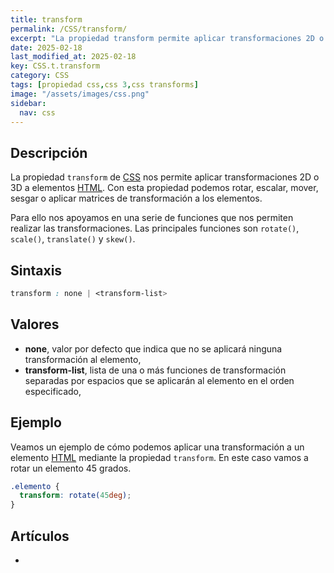 ```yaml
---
title: transform
permalink: /CSS/transform/
excerpt: "La propiedad transform permite aplicar transformaciones 2D o 3D a elementos HTML."
date: 2025-02-18
last_modified_at: 2025-02-18
key: CSS.t.transform
category: CSS
tags: [propiedad css,css 3,css transforms]
image: "/assets/images/css.png"
sidebar:
  nav: css
---
```


## Descripción


La propiedad `transform` de [CSS](https://www.manualweb.net/css/) nos permite aplicar transformaciones 2D o 3D a elementos [HTML](https://www.manualweb.net/html/). Con esta propiedad podemos rotar, escalar, mover, sesgar o aplicar matrices de transformación a los elementos.


Para ello nos apoyamos en una serie de funciones que nos permiten realizar las transformaciones. Las principales funciones son `rotate()`, `scale()`, `translate()` y `skew()`.


## Sintaxis


```css
transform : none | <transform-list>
```


## Valores

- **none**, valor por defecto que indica que no se aplicará ninguna transformación al elemento,
- **transform-list**, lista de una o más funciones de transformación separadas por espacios que se aplicarán al elemento en el orden especificado,

## Ejemplo


Veamos un ejemplo de cómo podemos aplicar una transformación a un elemento [HTML](https://www.manualweb.net/html/) mediante la propiedad `transform`. En este caso vamos a rotar un elemento 45 grados.


```css
.elemento {
  transform: rotate(45deg);
}
```


## Artículos

- 
